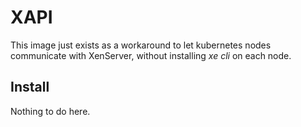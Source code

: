 # XAPI

This image just exists as a workaround to let kubernetes nodes communicate with
XenServer, without installing *xe cli* on each node.

## Install

Nothing to do here.
